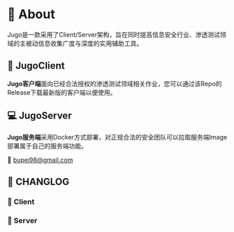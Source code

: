 # :flashlight: About
Jugo是一款采用了Client/Server架构，旨在同时提高信息安全行业、渗透测试领域的主被动信息收集广度与深度的实用辅助工具。

## :electric_plug: JugoClient
**Jugo客户端**面向已经合法授权的渗透测试领域相关作业，您可以通过该Repo的Release下载最新版的客户端以便使用。


## :computer:	JugoServer
**Jugo服务端**采用Docker方式部署，对正规合法的安全团队可以拉取服务端Image部署属于自己的服务端功能。

:email:	bupei98@gmail.com

## :date:	CHANGLOG
### :blue_book:	Client



### :green_book: Server
